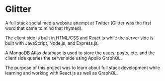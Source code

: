 # Glitter

A full stack social media website attempt at Twitter (Glitter was the first word that came to mind that rhymed).

The client side is built in HTML/CSS and React.js while the server side is built with JavaScript, Node.js, and Express.js.

A MongoDB Atlas database is used to store the users, posts, etc. and the client side queries the server side using Apollo GraphQL.

The purpose of this project was to learn about full stack development while learning and working with React.js as well as GraphQL.
